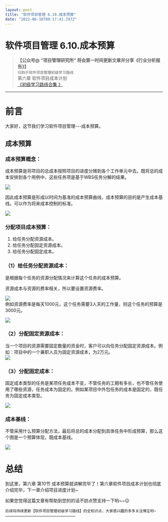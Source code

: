 ```yaml
---
layout: post
title: "软件项目管理 6.10.成本预算"
date: "2022-06-10T09:17:41.297Z"
---
```

软件项目管理 6.10.成本预算
================

> **【公众号@ “项目管理研究所” 将会第一时间更新文章并分享《行业分析报告》】**  
> `归档于软件项目管理初级学习路线`  
> 第六章 软件项目成本计划  
> [《初级学习路线合集 》](https://mp.weixin.qq.com/mp/appmsgalbum?__biz=MzkwMjM3NjI5MQ==&action=getalbum&album_id=2398183244304416771#wechat_redirect)

* * *

前言
==

大家好，这节我们学习软件项目管理---成本预算。

成本预算
----

### 成本预算概念：

成本预算是将项目的总成本按照项目的进度分摊到各个工作单元中去。既将总的成本安排到各个用例中，这些任务项是基于WBS任务分解的结果。

![](https://img2022.cnblogs.com/blog/1683514/202206/1683514-20220610115046688-1801084682.png)

因此成本预算是形成以时间为基准的成本预算曲线，成本预算的目的是产生成本基线。可以作为将来成本控制的标准。

![](https://img2022.cnblogs.com/blog/1683514/202206/1683514-20220610115046572-1222851158.png)

### 分配项目成本预算：

1.  给任务分配资源成本。
2.  给任务分配固定资源成本。
3.  给任务分配固定成本。

### （1）给任务分配资源成本：

是根据每个任务的资源分配情况来计算这个任务的成本预算。

资源成本与资源的费率相关，所以要设置资源费率。

![](https://img2022.cnblogs.com/blog/1683514/202206/1683514-20220610115046511-801052872.png)  
例如资源费率是每天1000元，这个任务需要3人天的工作量，则这个任务的预算是3000元。

![](https://img2022.cnblogs.com/blog/1683514/202206/1683514-20220610115046500-1896505350.png)

### （2）分配固定资源成本：

当一个项目的资源需要固定数量的资金时，客户可以向任务分配固定资源成本。例如：项目中的一个兼职人员为固定资源成本，为2万元。  
![](https://img2022.cnblogs.com/blog/1683514/202206/1683514-20220610115046474-1464785579.png)

### （3）分配固定成本：

固定成本类型的任务是某项任务成本不变，不管任务的工期有多长，也不管任务使用了哪些资源，任务成本为固定的。例如某项目中外包任务的成本是固定的，既任务为固定成本类型。

![](https://img2022.cnblogs.com/blog/1683514/202206/1683514-20220610115046697-793215289.png)

### 成本基线：

不管采用什么预算分配方法，最后将总的成本分配到具体任务中形成预算，那么这个图是一个预算体现，既成本基线。

![](https://img2022.cnblogs.com/blog/1683514/202206/1683514-20220610115046565-986139962.png)

总结
==

到这里，第六章 第10节 成本预算就讲解完毕了！第六章软件项目成本计划也彻底介绍完毕，下一章介绍项目进度计划~

如果您觉得这篇文章有帮助到您的的话不妨点赞支持一下哟~~😉

`后续将持续更新【软件项目管理初级学习路线】的全知识点，大家感兴趣的多多关注博主哟~`  
————————————————